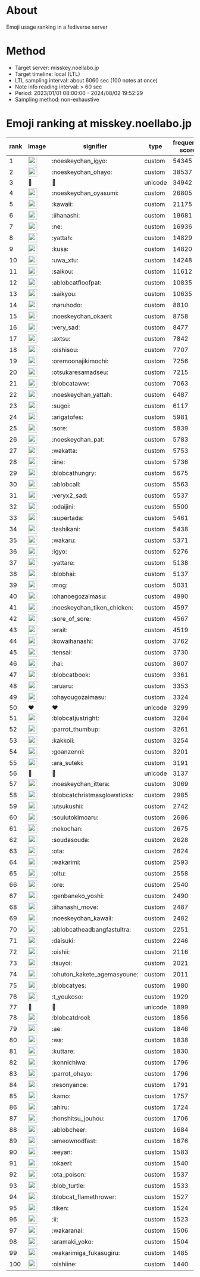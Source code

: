 # About
Emoji usage ranking in a fediverse server

# Method
- Target server: misskey.noellabo.jp
- Target timeline: local (LTL)
- LTL sampling interval: about 6060 sec (100 notes at once)
- Note info reading interval: > 60 sec
- Period: 2023/01/01 08:00:00 - 2024/08/02 19:52:29 
- Sampling method: non-exhaustive

# Emoji ranking at misskey.noellabo.jp

|rank|image|signifier|type|frequency score|
|----|----|----|----|----|
|1|<img height="24" src="https://misskey.noellabo.jp/emoji/noeskeychan_igyo.webp">|:noeskeychan_igyo:|custom|54345|
|2|<img height="24" src="https://misskey.noellabo.jp/emoji/noeskeychan_ohayo.webp">|:noeskeychan_ohayo:|custom|38537|
|3|🎉|🎉|unicode|34942|
|4|<img height="24" src="https://misskey.noellabo.jp/emoji/noeskeychan_oyasumi.webp">|:noeskeychan_oyasumi:|custom|26805|
|5|<img height="24" src="https://misskey.noellabo.jp/emoji/kawaii.webp">|:kawaii:|custom|21175|
|6|<img height="24" src="https://misskey.noellabo.jp/emoji/iihanashi.webp">|:iihanashi:|custom|19681|
|7|<img height="24" src="https://misskey.noellabo.jp/emoji/ne.webp">|:ne:|custom|16936|
|8|<img height="24" src="https://misskey.noellabo.jp/emoji/yattah.webp">|:yattah:|custom|14829|
|9|<img height="24" src="https://misskey.noellabo.jp/emoji/kusa.webp">|:kusa:|custom|14820|
|10|<img height="24" src="https://misskey.noellabo.jp/emoji/uwa_xtu.webp">|:uwa_xtu:|custom|14248|
|11|<img height="24" src="https://misskey.noellabo.jp/emoji/saikou.webp">|:saikou:|custom|11612|
|12|<img height="24" src="https://misskey.noellabo.jp/emoji/ablobcatfloofpat.webp">|:ablobcatfloofpat:|custom|10835|
|13|<img height="24" src="https://misskey.noellabo.jp/emoji/saikyou.webp">|:saikyou:|custom|10635|
|14|<img height="24" src="https://misskey.noellabo.jp/emoji/naruhodo.webp">|:naruhodo:|custom|8810|
|15|<img height="24" src="https://misskey.noellabo.jp/emoji/noeskeychan_okaeri.webp">|:noeskeychan_okaeri:|custom|8758|
|16|<img height="24" src="https://misskey.noellabo.jp/emoji/very_sad.webp">|:very_sad:|custom|8477|
|17|<img height="24" src="https://misskey.noellabo.jp/emoji/axtsu.webp">|:axtsu:|custom|7842|
|18|<img height="24" src="https://misskey.noellabo.jp/emoji/oishisou.webp">|:oishisou:|custom|7707|
|19|<img height="24" src="https://misskey.noellabo.jp/emoji/oremoonajikimochi.webp">|:oremoonajikimochi:|custom|7256|
|20|<img height="24" src="https://misskey.noellabo.jp/emoji/otsukaresamadseu.webp">|:otsukaresamadseu:|custom|7215|
|21|<img height="24" src="https://misskey.noellabo.jp/emoji/blobcataww.webp">|:blobcataww:|custom|7063|
|22|<img height="24" src="https://misskey.noellabo.jp/emoji/noeskeychan_yattah.webp">|:noeskeychan_yattah:|custom|6487|
|23|<img height="24" src="https://misskey.noellabo.jp/emoji/sugoi.webp">|:sugoi:|custom|6117|
|24|<img height="24" src="https://misskey.noellabo.jp/emoji/arigatofes.webp">|:arigatofes:|custom|5981|
|25|<img height="24" src="https://misskey.noellabo.jp/emoji/sore.webp">|:sore:|custom|5839|
|26|<img height="24" src="https://misskey.noellabo.jp/emoji/noeskeychan_pat.webp">|:noeskeychan_pat:|custom|5783|
|27|<img height="24" src="https://misskey.noellabo.jp/emoji/wakatta.webp">|:wakatta:|custom|5753|
|28|<img height="24" src="https://misskey.noellabo.jp/emoji/iine.webp">|:iine:|custom|5736|
|29|<img height="24" src="https://misskey.noellabo.jp/emoji/blobcathungry.webp">|:blobcathungry:|custom|5675|
|30|<img height="24" src="https://misskey.noellabo.jp/emoji/ablobcall.webp">|:ablobcall:|custom|5563|
|31|<img height="24" src="https://misskey.noellabo.jp/emoji/veryx2_sad.webp">|:veryx2_sad:|custom|5537|
|32|<img height="24" src="https://misskey.noellabo.jp/emoji/odaijini.webp">|:odaijini:|custom|5500|
|33|<img height="24" src="https://misskey.noellabo.jp/emoji/supertada.webp">|:supertada:|custom|5461|
|34|<img height="24" src="https://misskey.noellabo.jp/emoji/tashikani.webp">|:tashikani:|custom|5438|
|35|<img height="24" src="https://misskey.noellabo.jp/emoji/wakaru.webp">|:wakaru:|custom|5371|
|36|<img height="24" src="https://misskey.noellabo.jp/emoji/igyo.webp">|:igyo:|custom|5276|
|37|<img height="24" src="https://misskey.noellabo.jp/emoji/yattare.webp">|:yattare:|custom|5138|
|38|<img height="24" src="https://misskey.noellabo.jp/emoji/blobhai.webp">|:blobhai:|custom|5137|
|39|<img height="24" src="https://misskey.noellabo.jp/emoji/mog.webp">|:mog:|custom|5031|
|40|<img height="24" src="https://misskey.noellabo.jp/emoji/ohanoegozaimasu.webp">|:ohanoegozaimasu:|custom|4990|
|41|<img height="24" src="https://misskey.noellabo.jp/emoji/noeskeychan_tiken_chicken.webp">|:noeskeychan_tiken_chicken:|custom|4597|
|42|<img height="24" src="https://misskey.noellabo.jp/emoji/sore_of_sore.webp">|:sore_of_sore:|custom|4567|
|43|<img height="24" src="https://misskey.noellabo.jp/emoji/erait.webp">|:erait:|custom|4519|
|44|<img height="24" src="https://misskey.noellabo.jp/emoji/kowaihanashi.webp">|:kowaihanashi:|custom|3762|
|45|<img height="24" src="https://misskey.noellabo.jp/emoji/tensai.webp">|:tensai:|custom|3730|
|46|<img height="24" src="https://misskey.noellabo.jp/emoji/hai.webp">|:hai:|custom|3607|
|47|<img height="24" src="https://misskey.noellabo.jp/emoji/blobcatbook.webp">|:blobcatbook:|custom|3361|
|48|<img height="24" src="https://misskey.noellabo.jp/emoji/aruaru.webp">|:aruaru:|custom|3353|
|49|<img height="24" src="https://misskey.noellabo.jp/emoji/ohayougozaimasu.webp">|:ohayougozaimasu:|custom|3324|
|50|❤|❤|unicode|3299|
|51|<img height="24" src="https://misskey.noellabo.jp/emoji/blobcatjustright.webp">|:blobcatjustright:|custom|3284|
|52|<img height="24" src="https://misskey.noellabo.jp/emoji/parrot_thumbup.webp">|:parrot_thumbup:|custom|3261|
|53|<img height="24" src="https://misskey.noellabo.jp/emoji/kakkoii.webp">|:kakkoii:|custom|3254|
|54|<img height="24" src="https://misskey.noellabo.jp/emoji/goanzenni.webp">|:goanzenni:|custom|3201|
|55|<img height="24" src="https://misskey.noellabo.jp/emoji/ara_suteki.webp">|:ara_suteki:|custom|3191|
|56|🍗|🍗|unicode|3137|
|57|<img height="24" src="https://misskey.noellabo.jp/emoji/noeskeychan_ittera.webp">|:noeskeychan_ittera:|custom|3069|
|58|<img height="24" src="https://misskey.noellabo.jp/emoji/blobcatchristmasglowsticks.webp">|:blobcatchristmasglowsticks:|custom|2985|
|59|<img height="24" src="https://misskey.noellabo.jp/emoji/utsukushii.webp">|:utsukushii:|custom|2742|
|60|<img height="24" src="https://misskey.noellabo.jp/emoji/souiutokimoaru.webp">|:souiutokimoaru:|custom|2686|
|61|<img height="24" src="https://misskey.noellabo.jp/emoji/nekochan.webp">|:nekochan:|custom|2675|
|62|<img height="24" src="https://misskey.noellabo.jp/emoji/soudasouda.webp">|:soudasouda:|custom|2628|
|63|<img height="24" src="https://misskey.noellabo.jp/emoji/ota.webp">|:ota:|custom|2624|
|64|<img height="24" src="https://misskey.noellabo.jp/emoji/wakarimi.webp">|:wakarimi:|custom|2593|
|65|<img height="24" src="https://misskey.noellabo.jp/emoji/oltu.webp">|:oltu:|custom|2558|
|66|<img height="24" src="https://misskey.noellabo.jp/emoji/ore.webp">|:ore:|custom|2540|
|67|<img height="24" src="https://misskey.noellabo.jp/emoji/genbaneko_yoshi.webp">|:genbaneko_yoshi:|custom|2490|
|68|<img height="24" src="https://misskey.noellabo.jp/emoji/iihanashi_move.webp">|:iihanashi_move:|custom|2487|
|69|<img height="24" src="https://misskey.noellabo.jp/emoji/noeskeychan_kawaii.webp">|:noeskeychan_kawaii:|custom|2482|
|70|<img height="24" src="https://misskey.noellabo.jp/emoji/ablobcatheadbangfastultra.webp">|:ablobcatheadbangfastultra:|custom|2251|
|71|<img height="24" src="https://misskey.noellabo.jp/emoji/daisuki.webp">|:daisuki:|custom|2246|
|72|<img height="24" src="https://misskey.noellabo.jp/emoji/oishii.webp">|:oishii:|custom|2116|
|73|<img height="24" src="https://misskey.noellabo.jp/emoji/tsuyoi.webp">|:tsuyoi:|custom|2021|
|74|<img height="24" src="https://misskey.noellabo.jp/emoji/ohuton_kakete_agemasyoune.webp">|:ohuton_kakete_agemasyoune:|custom|2011|
|75|<img height="24" src="https://misskey.noellabo.jp/emoji/blobcatyes.webp">|:blobcatyes:|custom|1980|
|76|<img height="24" src="https://misskey.noellabo.jp/emoji/t_youkoso.webp">|:t_youkoso:|custom|1929|
|77|👀|👀|unicode|1899|
|78|<img height="24" src="https://misskey.noellabo.jp/emoji/blobcatdrool.webp">|:blobcatdrool:|custom|1856|
|79|<img height="24" src="https://misskey.noellabo.jp/emoji/ae.webp">|:ae:|custom|1846|
|80|<img height="24" src="https://misskey.noellabo.jp/emoji/wa.webp">|:wa:|custom|1838|
|81|<img height="24" src="https://misskey.noellabo.jp/emoji/kuttare.webp">|:kuttare:|custom|1830|
|82|<img height="24" src="https://misskey.noellabo.jp/emoji/konnichiwa.webp">|:konnichiwa:|custom|1796|
|83|<img height="24" src="https://misskey.noellabo.jp/emoji/parrot_ohayo.webp">|:parrot_ohayo:|custom|1796|
|84|<img height="24" src="https://misskey.noellabo.jp/emoji/resonyance.webp">|:resonyance:|custom|1791|
|85|<img height="24" src="https://misskey.noellabo.jp/emoji/kamo.webp">|:kamo:|custom|1757|
|86|<img height="24" src="https://misskey.noellabo.jp/emoji/ahiru.webp">|:ahiru:|custom|1724|
|87|<img height="24" src="https://misskey.noellabo.jp/emoji/honshitsu_jouhou.webp">|:honshitsu_jouhou:|custom|1706|
|88|<img height="24" src="https://misskey.noellabo.jp/emoji/ablobcheer.webp">|:ablobcheer:|custom|1684|
|89|<img height="24" src="https://misskey.noellabo.jp/emoji/ameownodfast.webp">|:ameownodfast:|custom|1676|
|90|<img height="24" src="https://misskey.noellabo.jp/emoji/eeyan.webp">|:eeyan:|custom|1583|
|91|<img height="24" src="https://misskey.noellabo.jp/emoji/okaeri.webp">|:okaeri:|custom|1540|
|92|<img height="24" src="https://misskey.noellabo.jp/emoji/ota_poison.webp">|:ota_poison:|custom|1537|
|93|<img height="24" src="https://misskey.noellabo.jp/emoji/blob_turtle.webp">|:blob_turtle:|custom|1533|
|94|<img height="24" src="https://misskey.noellabo.jp/emoji/blobcat_flamethrower.webp">|:blobcat_flamethrower:|custom|1527|
|95|<img height="24" src="https://misskey.noellabo.jp/emoji/tiken.webp">|:tiken:|custom|1524|
|96|<img height="24" src="https://misskey.noellabo.jp/emoji/ii.webp">|:ii:|custom|1523|
|97|<img height="24" src="https://misskey.noellabo.jp/emoji/wakaranai.webp">|:wakaranai:|custom|1506|
|98|<img height="24" src="https://misskey.noellabo.jp/emoji/aramaki_yoko.webp">|:aramaki_yoko:|custom|1504|
|99|<img height="24" src="https://misskey.noellabo.jp/emoji/wakarimiga_fukasugiru.webp">|:wakarimiga_fukasugiru:|custom|1485|
|100|<img height="24" src="https://misskey.noellabo.jp/emoji/oishiine.webp">|:oishiine:|custom|1440|
